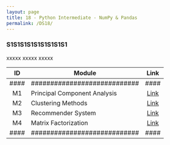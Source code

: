 ```yaml
---
layout: page
title: 18 - Python Intermediate - NumPy & Pandas
permalink: /DS18/
---
```


<h3>S1S1S1S1S1S1S1S1S1</h3>

xxxxx xxxxx xxxxx

| ID | Module                     |Link|
|:--:|----------------------------|:--:|
|####|############################|####|
| M1 | Principal Component Analysis|[Link](/03-MSDS-Courses/DS14/M1/)|
| M2 | Clustering Methods          |[Link](/03-MSDS-Courses/DS14/M2/)|
| M3 | Recommender System          |[Link](/03-MSDS-Courses/DS14/M3/)|
| M4 | Matrix Factorization        |[Link](/03-MSDS-Courses/DS14/M4/)|
|####|############################|####|

